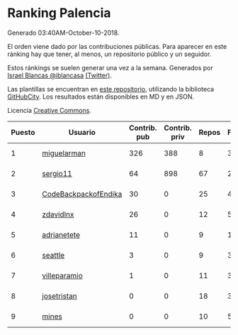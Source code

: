 # Ranking Palencia

Generado 03:40AM-October-10-2018.

El orden viene dado por las contribuciones públicas. Para aparecer en este ránking hay que tener, al menos, un repositorio público y un seguidor.

Estos ránkings se suelen generar una vez a la semana. Generados por [Israel Blancas @iblancasa](https://github.com/iblancasa/) [(Twitter)](https://twitter.com/iblancasa).

Las plantillas se encuentran en [este repositorio](https://github.com/iblancasa/GH-Spanish-Ranking), utilizando la biblioteca [GitHubCity](https://github.com/iblancasa/GitHubCity). Los resultados están disponibles en MD y en JSON.

Licencia [Creative Commons](https://creativecommons.org/licenses/by/4.0/).

| Puesto   |  Usuario  | Contrib. pub | Contrib. priv |Repos| Followers | Desde |  Avatar  |
|----------|-----------|--------------|---------------|-----|-----------|-------|----------|
|1|[miguelarman](https://github.com/miguelarman)|326|388|8|3|2016-10-13|![miguelarman]()|
|2|[sergio11](https://github.com/sergio11)|64|898|67|26|2014-03-19|![sergio11]()|
|3|[CodeBackpackofEndika](https://github.com/CodeBackpackofEndika)|30|0|25|4|2017-09-25|![CodeBackpackofEndika]()|
|4|[zdavidlnx](https://github.com/zdavidlnx)|26|0|12|5|2011-07-28|![zdavidlnx]()|
|5|[adrianetete](https://github.com/adrianetete)|11|0|9|14|2014-03-13|![adrianetete]()|
|6|[seattle](https://github.com/seattle)|3|0|9|3|2011-02-14|![seattle]()|
|7|[villeparamio](https://github.com/villeparamio)|1|0|11|3|2015-12-01|![villeparamio]()|
|8|[josetristan](https://github.com/josetristan)|0|0|18|3|2011-07-15|![josetristan]()|
|9|[mines](https://github.com/mines)|0|0|10|5|2011-03-07|![mines]()|
